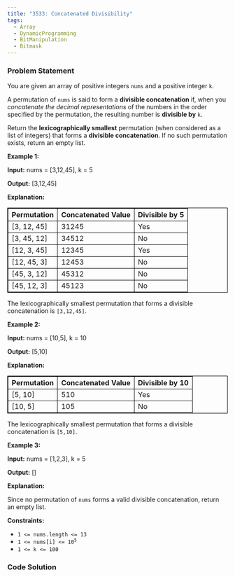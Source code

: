 ```yaml
---
title: "3533: Concatenated Divisibility"
tags:
  - Array
  - DynamicProgramming
  - BitManipulation
  - Bitmask
---
```

### Problem Statement

<p data-end="378" data-start="31">You are given an array of positive integers <code data-end="85" data-start="79">nums</code> and a positive integer <code data-end="112" data-start="109">k</code>.</p>

<p data-end="378" data-start="31">A <span data-keyword="permutation-array">permutation</span> of <code data-end="137" data-start="131">nums</code> is said to form a <strong data-end="183" data-start="156">divisible concatenation</strong> if, when you <em>concatenate</em> <em>the decimal representations</em> of the numbers in the order specified by the permutation, the resulting number is <strong>divisible by</strong> <code data-end="359" data-start="356">k</code>.</p>

<p data-end="561" data-start="380">Return the <strong><span data-keyword="lexicographically-smaller-string">lexicographically smallest</span></strong> permutation (when considered as a list of integers) that forms a <strong>divisible concatenation</strong>. If no such permutation exists, return an empty list.</p>


<p><strong class="example">Example 1:</strong></p>

<div class="example-block">
<p><strong>Input:</strong> <span class="example-io">nums = [3,12,45], k = 5</span></p>

<p><strong>Output:</strong> <span class="example-io">[3,12,45]</span></p>

<p><strong>Explanation:</strong></p>

<table data-end="896" data-start="441" node="[object Object]" style="border: 1px solid black;">
	<thead data-end="497" data-start="441">
		<tr data-end="497" data-start="441">
			<th data-end="458" data-start="441" style="border: 1px solid black;">Permutation</th>
			<th data-end="479" data-start="458" style="border: 1px solid black;">Concatenated Value</th>
			<th data-end="497" data-start="479" style="border: 1px solid black;">Divisible by 5</th>
		</tr>
	</thead>
	<tbody data-end="896" data-start="555">
		<tr data-end="611" data-start="555">
			<td style="border: 1px solid black;">[3, 12, 45]</td>
			<td style="border: 1px solid black;">31245</td>
			<td style="border: 1px solid black;">Yes</td>
		</tr>
		<tr data-end="668" data-start="612">
			<td style="border: 1px solid black;">[3, 45, 12]</td>
			<td style="border: 1px solid black;">34512</td>
			<td style="border: 1px solid black;">No</td>
		</tr>
		<tr data-end="725" data-start="669">
			<td style="border: 1px solid black;">[12, 3, 45]</td>
			<td style="border: 1px solid black;">12345</td>
			<td style="border: 1px solid black;">Yes</td>
		</tr>
		<tr data-end="782" data-start="726">
			<td style="border: 1px solid black;">[12, 45, 3]</td>
			<td style="border: 1px solid black;">12453</td>
			<td style="border: 1px solid black;">No</td>
		</tr>
		<tr data-end="839" data-start="783">
			<td style="border: 1px solid black;">[45, 3, 12]</td>
			<td style="border: 1px solid black;">45312</td>
			<td style="border: 1px solid black;">No</td>
		</tr>
		<tr data-end="896" data-start="840">
			<td style="border: 1px solid black;">[45, 12, 3]</td>
			<td style="border: 1px solid black;">45123</td>
			<td style="border: 1px solid black;">No</td>
		</tr>
	</tbody>
</table>

<p data-end="1618" data-start="1525">The lexicographically smallest permutation that forms a divisible concatenation is <code>[3,12,45]</code>.</p>
</div>

<p><strong class="example">Example 2:</strong></p>

<div class="example-block">
<p><strong>Input:</strong> <span class="example-io">nums = [10,5], k = 10</span></p>

<p><strong>Output:</strong> <span class="example-io">[5,10]</span></p>

<p><strong>Explanation:</strong></p>

<table data-end="1421" data-start="1200" node="[object Object]" style="border: 1px solid black;">
	<thead data-end="1255" data-start="1200">
		<tr data-end="1255" data-start="1200">
			<th data-end="1216" data-start="1200" style="border: 1px solid black;">Permutation</th>
			<th data-end="1237" data-start="1216" style="border: 1px solid black;">Concatenated Value</th>
			<th data-end="1255" data-start="1237" style="border: 1px solid black;">Divisible by 10</th>
		</tr>
	</thead>
	<tbody data-end="1421" data-start="1312">
		<tr data-end="1366" data-start="1312">
			<td style="border: 1px solid black;">[5, 10]</td>
			<td style="border: 1px solid black;">510</td>
			<td style="border: 1px solid black;">Yes</td>
		</tr>
		<tr data-end="1421" data-start="1367">
			<td style="border: 1px solid black;">[10, 5]</td>
			<td style="border: 1px solid black;">105</td>
			<td style="border: 1px solid black;">No</td>
		</tr>
	</tbody>
</table>

<p data-end="2011" data-start="1921">The lexicographically smallest permutation that forms a divisible concatenation is <code>[5,10]</code>.</p>
</div>

<p><strong class="example">Example 3:</strong></p>

<div class="example-block">
<p><strong>Input:</strong> <span class="example-io">nums = [1,2,3], k = 5</span></p>

<p><strong>Output:</strong> <span class="example-io">[]</span></p>

<p><strong>Explanation:</strong></p>

<p>Since no permutation of <code data-end="177" data-start="171">nums</code> forms a valid divisible concatenation, return an empty list.</p>
</div>


<p><strong>Constraints:</strong></p>

<ul>
	<li><code>1 &lt;= nums.length &lt;= 13</code></li>
	<li><code>1 &lt;= nums[i] &lt;= 10<sup>5</sup></code></li>
	<li><code>1 &lt;= k &lt;= 100</code></li>
</ul>


### Code Solution

```python

```
